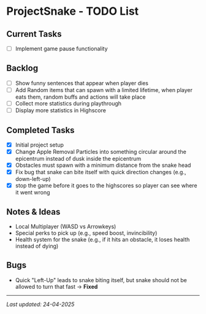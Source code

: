 # ProjectSnake - TODO List

## Current Tasks
- [ ] Implement game pause functionality

## Backlog
- [ ] Show funny sentences that appear when player dies
- [ ] Add Random items that can spawn with a limited lifetime, when player eats them, random buffs and actions will take place
- [ ] Collect more statistics during playthrough
- [ ] Display more statistics in Highscore

## Completed Tasks
- [x] Initial project setup
- [x] Change Apple Removal Particles into something circular around the epicentrum instead of dusk inside the epicentrum
- [x] Obstacles must spawn with a minimum distance from the snake head
- [x] Fix bug that snake can bite itself with quick direction changes (e.g., down-left-up)
- [x] stop the game before it goes to the highscores so player can see where it went wrong

## Notes & Ideas
- Local Multiplayer (WASD vs Arrowkeys)
- Special perks to pick up (e.g., speed boost, invincibility)
- Health system for the snake (e.g., if it hits an obstacle, it loses health instead of dying)

## Bugs
- Quick "Left-Up" leads to snake biting itself, but snake should not be allowed to turn that fast -> **Fixed**

---
*Last updated: 24-04-2025*